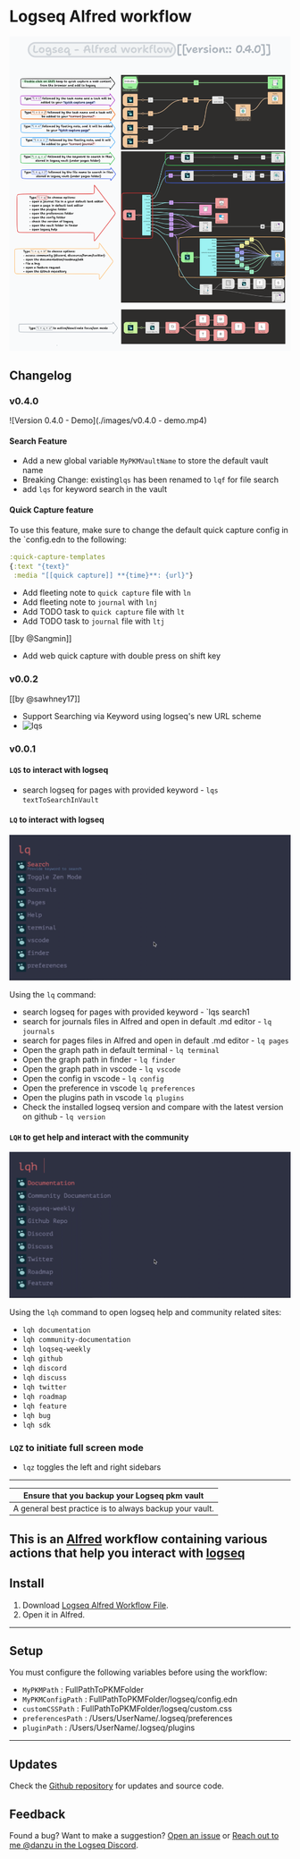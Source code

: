 # Logseq Alfred workflow

![List of commands](./images/logseq-alfred-workflow-overview.png)

## Changelog

### v0.4.0

![Version 0.4.0 - Demo](./images/v0.4.0 - demo.mp4)

#### Search Feature

- Add a new global variable `MyPKMVaultName` to store the default vault name
- Breaking Change: existing`lqs` has been renamed to `lqf` for file search
- add `lqs` for keyword search in the vault

#### Quick Capture feature

To use this feature, make sure to change the default quick capture config in the `config.edn to the following:

```clojure
:quick-capture-templates
{:text "{text}"
 :media "[[quick capture]] **{time}**: {url}"}
```

- Add fleeting note to `quick capture` file with `ln`
- Add fleeting note to `journal` with `lnj`
- Add TODO task to `quick capture` file with `lt`
- Add TODO task to `journal` file with `ltj`

[[by @Sangmin]]

- Add web quick capture with double press on shift key

### v0.0.2

[[by @sawhney17]]

- Support Searching via Keyword using logseq's new URL scheme
- ![lqs](https://user-images.githubusercontent.com/536716/164122146-067197ee-7008-43fc-8fd8-ba1aca2acd7c.gif)

### v0.0.1

#### `LQS` to interact with logseq

- search logseq for pages with provided keyword - `lqs textToSearchInVault`

#### `LQ` to interact with logseq

![main window](./images/logseq-lq.png)

Using the `lq` command:

- search logseq for pages with provided keyword - `lqs search1
- search for journals files in Alfred and open in default .md editor - `lq journals`
- search for pages files in Alfred and open in default .md editor - `lq pages`
- Open the graph path in default terminal - `lq terminal`
- Open the graph path in finder - `lq finder`
- Open the graph path in vscode - `lq vscode`
- Open the config in vscode - `lq config`
- Open the preference in vscode `lq preferences`
- Open the plugins path in vscode `lq plugins`
- Check the installed logseq version and compare with the latest version on github - `lq version`

#### `LQH` to get help and interact with the community

![main window](./images/logseq-lqh.png)

Using the `lqh` command to open logseq help and community related sites:

- `lqh documentation`
- `lqh community-documentation`
- `lqh loqseq-weekly`
- `lqh github`
- `lqh discord`
- `lqh discuss`
- `lqh twitter`
- `lqh roadmap`
- `lqh feature`
- `lqh bug`
- `lqh sdk`

### `LQZ` to initiate full screen mode

- `lqz` toggles the left and right sidebars

---

|      Ensure that you backup your Logseq pkm vault       |
| :-----------------------------------------------------: |
| A general best practice is to always backup your vault. |

## This is an [Alfred](https://alfredapp.com) workflow containing various actions that help you interact with [logseq](https://logseq.com)

## Install

1. Download [Logseq Alfred Workflow File](https://github.com/hdansou/logseq-alfred/releases/download/v0.0.2/logseq.alfredworkflow).
2. Open it in Alfred.

---

## Setup

You must configure the following variables before using the workflow:

- `MyPKMPath` : FullPathToPKMFolder
- `MyPKMConfigPath` : FullPathToPKMFolder/logseq/config.edn
- `customCSSPath` : FullPathToPKMFolder/logseq/custom.css
- `preferencesPath` : /Users/UserName/.logseq/preferences
- `pluginPath` : /Users/UserName/.logseq/plugins

---

## Updates

Check the [Github repository](https://github.com/hdansou/logseq-alfred) for updates and source code.

## Feedback

Found a bug? Want to make a suggestion? [Open an issue](https://github.com/macedotavares/loqseq-alfred/issues/new) or [Reach out to me @danzu in the Logseq Discord](https://discord.com/channels/725182569297215569/766475028978991104).
